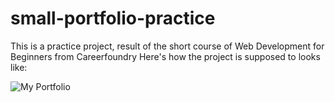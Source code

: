 # small-portfolio-practice
This is a practice project, result of the short course of Web Development for Beginners from Careerfoundry
Here's how the project is supposed to looks like:

![My Portfolio](https://user-images.githubusercontent.com/117100019/200999553-59516415-cab6-4740-96b5-ca1dbe3ed390.png)
